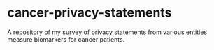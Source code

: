 # cancer-privacy-statements
A repository of my survey of privacy statements from various entities measure biomarkers for cancer patients.
